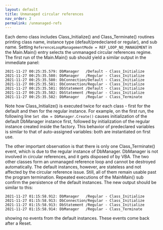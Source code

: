 ```yaml
---
layout: default
title: Unmanaged circular references
nav_order: 2
permalink: /unmanaged-refs
---
```



Each demo class includes Class_Initialize() and Class_Terminate() routines printing class name, instance type (default/predeclared or regular), and sub name. Setting `ReferenceLoopManagementMode = REF_LOOP_NO_MANAGEMENT` in the Main.Main() entry selects the unmanaged circular references regime. The first run of the Main.Main() sub should yield a similar output in the immediate panel:

    2021-11-27 00:25:35.579: DbManager   /Default - Class_Initialize
    2021-11-27 00:25:35.580: DbManager   /Regular - Class_Initialize
    2021-11-27 00:25:35.580: DbConnection/Default - Class_Initialize
    2021-11-27 00:25:35.581: DbConnection/Regular - Class_Initialize
    2021-11-27 00:25:35.581: DbStatement /Default - Class_Initialize
    2021-11-27 00:25:35.582: DbStatement /Regular - Class_Initialize
    2021-11-27 00:25:35.582: DbManager   /Regular - Class_Terminate

Note how Class_Initialize() is executed twice for each class - first for the default and then for the regular instance. For example, on the first run, the following line `Set dbm = DbManager.Create()` causes initialization of the default DbManager instance first, followed by initialization of the regular instance created inside the factory. This behavior of predeclared variables is similar to that of auto-assigned variables: both are instantiated on first use. 

The other important observation is that there is only one Class_Terminate() event, which is due to the regular instance of DbManager. DbManager is not involved in circular references, and it gets disposed of by VBA. The two other classes form an unmanaged reference loop and cannot be destroyed automatically. The default instances, however, are stateless and not affected by the circular reference issue. Still, all of them remain usable past the program termination. Repeated executions of the MainMain() sub confirm the persistence of the default instances. The new output should be similar to this:

    2021-11-27 01:15:58.912: DbManager   /Regular - Class_Initialize
    2021-11-27 01:15:58.913: DbConnection/Regular - Class_Initialize
    2021-11-27 01:15:58.913: DbStatement /Regular - Class_Initialize
    2021-11-27 01:15:58.914: DbManager   /Regular - Class_Terminate

showing no events from the default instances. These events come back after a Reset.
